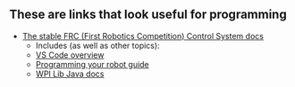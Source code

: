 These are links that look useful for programming
---
+ [The stable FRC (First Robotics Competition) Control System docs](https://docs.wpilib.org/en/stable/)
  + Includes (as well as other topics):
  + [VS Code overview](https://docs.wpilib.org/en/stable/docs/software/vscode-overview/index.html)
  + [Programming your robot guide](https://docs.wpilib.org/en/stable/docs/zero-to-robot/step-4/index.html)
  + [WPI Lib Java docs](https://first.wpi.edu/wpilib/allwpilib/docs/release/java/index.html)
